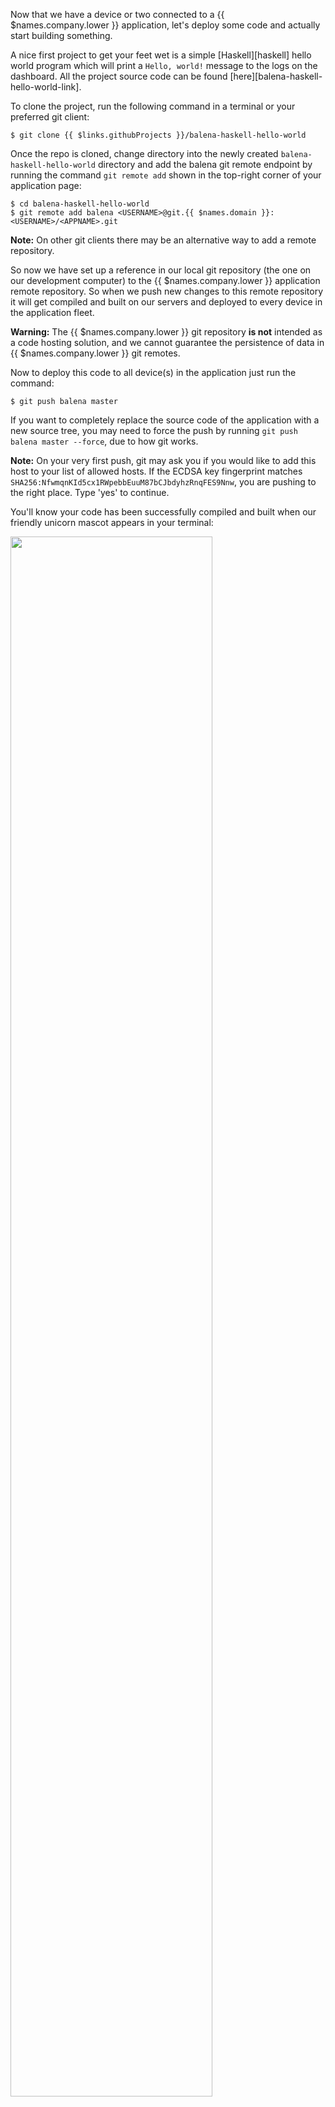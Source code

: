 <!-- deploying Code to devices -->

Now that we have a device or two connected to a {{ $names.company.lower }} application, let's deploy some code and actually start building something.

A nice first project to get your feet wet is a simple [Haskell][haskell] hello world program which will print a `Hello, world!` message to the logs on the dashboard. All the project source code can be found [here][balena-haskell-hello-world-link].

To clone the project, run the following command in a terminal or your preferred git client:

```shell
$ git clone {{ $links.githubProjects }}/balena-haskell-hello-world
```

Once the repo is cloned, change directory into the newly created `balena-haskell-hello-world` directory and add the balena git remote endpoint by running the command `git remote add` shown in
the top-right corner of your application page:

```shell
$ cd balena-haskell-hello-world
$ git remote add balena <USERNAME>@git.{{ $names.domain }}:<USERNAME>/<APPNAME>.git
```
__Note:__ On other git clients there may be an alternative way to add a remote repository.

So now we have set up a reference in our local git repository (the one on our development computer) to the {{ $names.company.lower }} application remote repository. So when we push new changes to this remote repository it will get compiled and built on our servers and deployed to every device in the application fleet.

__Warning:__ The {{ $names.company.lower }} git repository **is not** intended as a code hosting solution, and we cannot guarantee the persistence of data in {{ $names.company.lower }} git remotes.

Now to deploy this code to all device(s) in the application just run the command:
```shell
$ git push balena master
```

If you want to completely replace the source code of the application with a new source tree, you may need to force the push by running `git push balena master --force`, due to how git works.

__Note:__ On your very first push, git may ask you if you would like to add this host to your list of allowed hosts. If the ECDSA key fingerprint matches `SHA256:NfwmqnKId5cx1RWpebbEuuM87bCJbdyhzRnqFES9Nnw`, you are pushing to the right place. Type 'yes' to continue.

You'll know your code has been successfully compiled and built when our
friendly unicorn mascot appears in your terminal:

<img src="/img/common/pushing/success_unicorn_resin_haskell_hello_world.png" width="80%">

This means your code is safely built and stored on our image registry. It should only take about 5 minutes to build your code and subsequent builds will be quicker because of build caching.


Your application will now be downloaded and executed by all the devices you have connected in your application fleet. You may have to wait about 10 minutes for the first push... So time for more tea, but don't worry, all subsequent pushes are much, much faster due to [Docker layer sharing][dockerLayerDocs]. You can see the progress of the device code updates on the device dashboard:

<img src="/img/common/device/device_dashboard_during_update_generic.png" width="80%">

You should now have the hello world program running on your device and see some logs, including the `Hello, world!` message, on your dashboard.

[balena-haskell-hello-world-link]:{{ $links.githubProjects }}/balena-haskell-hello-world
[dockerLayerDocs]:https://docs.docker.com/engine/userguide/storagedriver/imagesandcontainers/
[haskell]:https://www.haskell.org/
